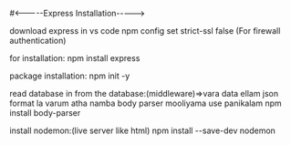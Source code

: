 #<-----Express Installation----->

download express in vs code
npm config set strict-ssl false (For firewall authentication)

for installation:
npm install express

package installation:
npm init -y

read database in from the database:(middleware)=>vara data ellam json format la varum atha namba body parser mooliyama use panikalam
npm install body-parser   

install nodemon:(live server like html)
npm install --save-dev nodemon
